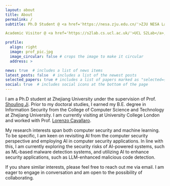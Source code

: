 ```yaml
---
layout: about
title: About
permalink: /
subtitle: Ph.D Student @ <a href='https://nesa.zju.edu.cn/'>ZJU NESA Lab</a>, <a href='http://www.en.cs.zju.edu.cn/'>College of Computer Science and Technology, Zhejiang University</a><br>Supervised by <a href='https://person.zju.edu.cn/en/sji'>Prof. Shouling Ji</a>

Academic Visitor @ <a href='https://s2lab.cs.ucl.ac.uk/'>UCL S2Lab</a>, <a href='https://www.ucl.ac.uk/computer-science/'>Department of Computer Science, University College London</a><br>Worked with <a href='https://s2lab.cs.ucl.ac.uk/people/sullivan/'>Prof. Lorenzo Cavallaro</a>

profile:
  align: right
  image: prof_pic.jpg
  image_circular: false # crops the image to make it circular
  address: >

news: true  # includes a list of news items
latest_posts: false  # includes a list of the newest posts
selected_papers: true # includes a list of papers marked as "selected={true}"
social: true  # includes social icons at the bottom of the page
---
```


I am a Ph.D student at Zhejiang University under the supervision of Prof. [Shouling Ji](https://person.zju.edu.cn/en/sji). Prior to my doctoral studies, I earned my B.E. degree in Information Security from the College of Computer Science and Technology at Zhejiang University. I am currently visiting at University College London and worked with Prof. [Lorenzo Cavallaro](https://s2lab.cs.ucl.ac.uk/people/sullivan/).

My research interests span both computer security and machine learning. To be specific, I am keen on revisiting AI from the computer security perspective and employing AI in computer security applications.  In line with this, I am currently exploring the security risks of AI-powered systems, such as ML-based malware detection systems, and utilizing AI to enhance security applications, such as LLM-enhanced malicious code detection.

If you share similar interests, please feel free to reach out me via email. I am eager to engage in conversation and am open to the possibility of collaborating.
